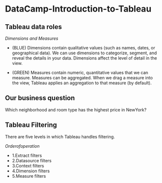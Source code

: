 # DataCamp-Introduction-to-Tableau

## Tableau data roles

*Dimensions and Measures*

* (BLUE) Dimensions contain qualitative values (such as names, dates, or geographical data).
We can use dimensions to categorize, segment, and reveal the details in your data.
Dimensions affect the level of detail in the view.

* (GREEN) Measures contain numeric, quantitative values that we can measure.
Measures can be aggregated.
When we drag a measure into the view, Tableau applies an aggregation to that measure (by default).



## Our business question

Which neighborhood and room type has the highest price in NewYork?

## Tableau Filtering
There are five levels in which Tableau handles filtering.

*Orderofoperation*

* 1.Extract filters
* 2.Datasource filters
* 3.Context filters
* 4.Dimension filters
* 5.Measure filters
